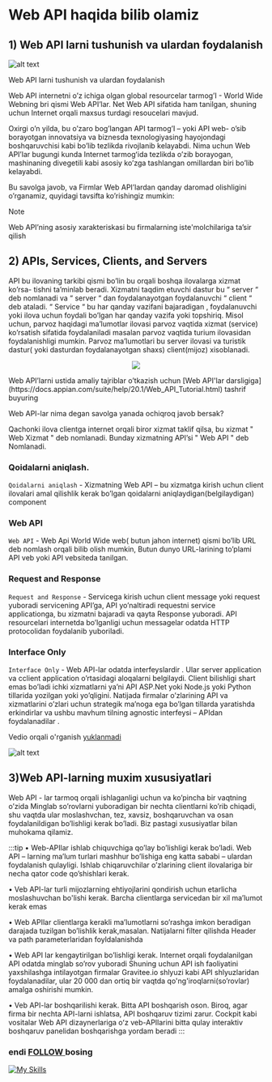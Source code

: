 # Web API haqida bilib olamiz

## 1) Web API larni tushunish va ulardan foydalanish

![alt text](https://codetime.co.il/wp-content/uploads/2022/07/api.jpg)


Web API larni tushunish va ulardan foydalanish

Web API internetni o’z ichiga olgan global resourcelar tarmog’I - World Wide Webning bri qismi Web API’lar. Net Web  API sifatida ham tanilgan, shuning uchun Internet orqali maxsus turdagi resoucelari mavjud.

Oxirgi o’n yilda, bu o’zaro bog’langan API tarmog’I – yoki API web- o’sib borayotgan innovatsiya va biznesda texnologiyasing hayojondagi boshqaruvchisi kabi bo’lib tezlikda rivojlanib kelayabdi. Nima uchun Web API’lar bugungi kunda Internet tarmogʻida tezlikda o’zib borayogan, mashinaning divegetili kabi  asosiy ko’zga tashlangan omillardan biri bo’lib kelayabdi.

Bu savolga javob, va Firmlar Web API’lardan qanday daromad olishligini o’rganamiz, quyidagi tavsifta ko’rishingiz mumkin:

> [!NOTE]
>	Web API’ning asosiy xarakteriskasi bu firmalarning iste'molchilariga ta’sir qilish


## 2) APIs, Services, Clients, and Servers

API bu ilovaning tarkibi qismi bo’lin bu orqali boshqa ilovalarga xizmat     ko’rsa-
tishni ta’minlab beradi. Xizmatni taqdim etuvchi dastur bu “ server “ deb nomlanadi va “ server “ dan foydalanayotgan foydalanuvchi “ client “ deb ataladi. “ Service “ bu har qanday vazifani bajaradigan , foydalanuvchi yoki ilova uchun foydali bo’lgan har qanday vazifa yoki topshiriq. Misol uchun, parvoz haqidagi ma’lumotlar ilovasi parvoz vaqtida xizmat (service) ko’rsatish sifatida foydalaniladi masalan parvoz vaqtida turium ilovasidan foydalanishligi mumkin. Parvoz ma’lumotlari bu server ilovasi  va turistik dastur( yoki dasturdan foydalanayotgan shaxs) client(mijoz) xisoblanadi.


<p align="center">
<img src="https://miro.medium.com/v2/resize:fit:700/0*PSxcvFBVaufSCuwt.png" >
</p>
Web API’larni ustida amaliy tajriblar o’tkazish uchun [Web API'lar darsligiga](https://docs.appian.com/suite/help/20.1/Web_API_Tutorial.html) tashrif buyuring


Web API-lar nima degan savolga yanada ochiqroq javob bersak?

Qachonki ilova clientga internet orqali biror xizmat taklif qilsa, bu xizmat
" Web Xizmat " deb nomlanadi. Bunday xizmatning API’si " Web API " deb
Nomlanadi.


### Qoidalarni aniqlash.

`Qoidalarni aniqlash` - Xizmatning Web API – bu xizmatga kirish uchun client         ilovalari amal qilishlik kerak bo’lgan qoidalarni aniqlaydigan(belgilaydigan) component

### Web API

`Web API` - Web Api World Wide web( butun jahon internet) qismi bo’lib URL deb nomlash orqali bilib olish mumkin, Butun dunyo URL-larining to’plami API veb yoki  API vebsiteda tanilgan.

### Request and Response

`Request and Response` - Servicega kirish uchun client message yoki request yuboradi servicening API’ga, API yo’naltiradi requestni service applicationga, bu xizmatni bajaradi va qayta Response yuboradi. API resourcelari internetda bo’lganligi uchun messagelar odatda HTTP protocolidan foydalanib yuboriladi.

### Interface Only  

`Interface Only` - Web API-lar odatda interfeyslardir . Ular server application va cclient application o’rtasidagi aloqalarni belgilaydi. Client bilishligi shart emas bo’ladi ichki xizmatlarni ya’ni API ASP.Net yoki Node.js yoki Python tillarida yozilgan  yoki yo’qligini. Natijada firmalar o’zlarining API va xizmatlarini o’zlari uchun strategik ma’noga ega bo’lgan tillarda yaratishda erkindirlar va ushbu mavhum tilning agnostic interfeysi – APIdan foydalanadilar .


Vedio orqali o'rganish [yuklanmadi]()

![alt text](https://media.geeksforgeeks.org/wp-content/uploads/20230216170349/What-is-an-API.png)


## 3)Web API-larning muxim xususiyatlari

Web API - lar tarmoq orqali ishlaganligi uchun va ko’pincha bir vaqtning o’zida 
Minglab so’rovlarni yuboradigan bir nechta clientlarni ko’rib chiqadi, shu vaqtda ular moslashvchan, tez, xavsiz, boshqaruvchan va osan foydalanildigan bo’lishligi kerak bo’ladi. Biz pastagi xususiyatlar bilan muhokama qilamiz.

:::tip
•	Web-APIlar ishlab chiquvchiga qo’lay bo’lishligi kerak bo’ladi. Web API – larning ma’lum turlari mashhur bo’lishiga eng katta sababi – ulardan foydalanish qulayligi. Ishlab chiqaruvchilar o’zlarining client ilovalariga bir necha qator code qo’shishlari kerak.

•	Veb API-lar turli mijozlarning ehtiyojlarini qondirish uchun etarlicha moslashuvchan bo'lishi kerak. Barcha clientlarga servicedan bir xil ma’lumot kerak emas 

•	Web APIlar clientlarga kerakli ma’lumotlarni so’rashga imkon beradigan darajada tuzilgan bo’lishlik kerak,masalan. Natijalarni filter qilishda Header va path parameterlaridan foyldalanishda

•	Web API lar kengaytirilgan bo’lishligi kerak. Internet orqali foydalanilgan API odatda minglab so’rov yuboradi Shuning uchun API ish faoliyatini yaxshilashga intilayotgan firmalar Gravitee.io shlyuzi kabi API shlyuzlaridan foydalanadilar, ular 20 000 dan ortiq bir vaqtda qo'ng'iroqlarni(so’rovlar) amalga oshirishi mumkin.

•	Veb API-lar boshqarilishi kerak. Bitta API boshqarish oson. Biroq, agar firma bir nechta API-larni ishlatsa, API boshqaruv tizimi zarur. Cockpit kabi vositalar Web API dizaynerlariga oʻz veb-APIlarini bitta qulay interaktiv boshqaruv panelidan boshqarishga yordam beradi
:::

### endi [FOLLOW ](https://github.com/fayzullohblog)  bosing 




[![My Skills](https://skillicons.dev/icons?i=python,django,postgresql,git,aws,html,css)](https://skillicons.dev)


